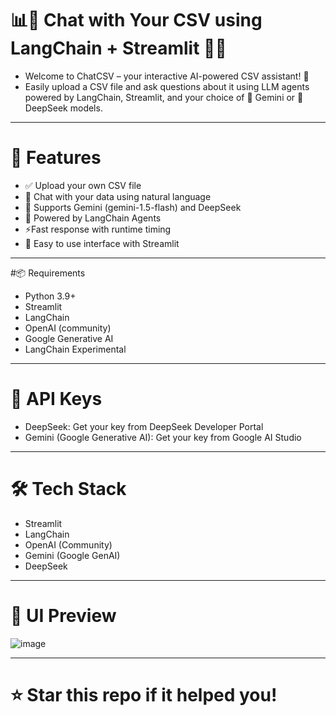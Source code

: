 # 📊🤖 Chat with Your CSV using LangChain + Streamlit 🚀📁

* Welcome to ChatCSV – your interactive AI-powered CSV assistant! 🎉
* Easily upload a CSV file and ask questions about it using LLM agents powered by LangChain, Streamlit, and your choice of 🔮 Gemini or 🧠 DeepSeek models.
-----------

 # 🌟 Features

* ✅ Upload your own CSV file
* 💬 Chat with your data using natural language
* 🔁 Supports Gemini (gemini-1.5-flash) and DeepSeek
* 🧠 Powered by LangChain Agents
* ⚡Fast response with runtime timing
* 🎯 Easy to use interface with Streamlit
----------

#📦 Requirements

* Python 3.9+
* Streamlit
* LangChain
* OpenAI (community)
* Google Generative AI
* LangChain Experimental
--------------

# 🔐 API Keys

* DeepSeek: Get your key from DeepSeek Developer Portal
* Gemini (Google Generative AI): Get your key from Google AI Studio
----------

# 🛠️ Tech Stack

* Streamlit
* LangChain
* OpenAI (Community)
* Gemini (Google GenAI)
* DeepSeek
-----------

# 📸 UI Preview

![image](https://github.com/user-attachments/assets/8d17a6cc-a917-4aa6-ab57-c34f49b6ad07)

---------
# ⭐️ Star this repo if it helped you!
